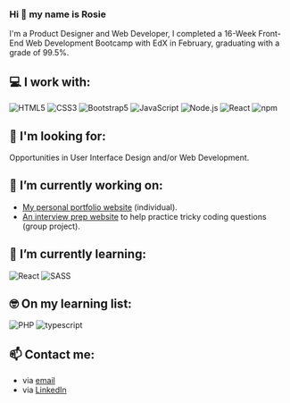 ### Hi 👋 my name is Rosie
I'm a Product Designer and Web Developer, I completed a 16-Week Front-End Web Development Bootcamp with EdX in February, graduating with a grade of 99.5%.

## 💻 I work with:
<img src="https://img.shields.io/badge/html5-%23E34F26.svg?style=for-the-badge&logo=html5&logoColor=white" alt="HTML5"/> <img src="https://img.shields.io/badge/css3-%231572B6.svg?style=for-the-badge&logo=css3&logoColor=white" alt="CSS3"/> <img src="https://img.shields.io/badge/bootstrap-%238511FA.svg?style=for-the-badge&logo=bootstrap&logoColor=white" alt="Bootstrap5"/> <img src="https://img.shields.io/badge/javascript-%23323330.svg?style=for-the-badge&logo=javascript&logoColor=%23F7DF1E" alt="JavaScript"/> <img src="https://img.shields.io/badge/node.js-6DA55F?style=for-the-badge&logo=node.js&logoColor=white" alt="Node.js"/> <img src="https://img.shields.io/badge/React-20232A?style=for-the-badge&logo=react&logoColor=61DAFB" alt="React"/> <img src="https://img.shields.io/badge/npm-%23CB3837.svg?style=for-the-badge&logo=npm&logoColor=white" alt="npm"/>

## 🔎 I'm looking for:
Opportunities in User Interface Design and/or Web Development.

## 🔭 I’m currently working on:
* [My personal portfolio website](https://github.com/rosiegalezia/personal-portfolio-website) (individual).
* [An interview prep website](https://github.com/group-lab/interview-prep-app) to help practice tricky coding questions (group project).

## 🌱 I’m currently learning:
<img src="https://img.shields.io/badge/React-20232A?style=for-the-badge&logo=react&logoColor=61DAFB" alt="React"/> <img src="https://img.shields.io/badge/Sass-CC6699?style=for-the-badge&logo=sass&logoColor=white" alt="SASS"/>

## 🤓 On my learning list:
<img src="https://img.shields.io/badge/php-%23777BB4.svg?style=for-the-badge&logo=php&logoColor=white" alt="PHP"/> <img src="https://img.shields.io/badge/TypeScript-007ACC?style=for-the-badge&logo=typescript&logoColor=white" alt="typescript">

## 📫 Contact me:
* via [email](rosiegalezia@gmail.com)
* via [LinkedIn](https://www.linkedin.com/in/rosiegalezia)
